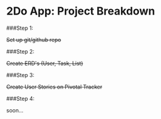 # 2Do App: Project Breakdown

###Step 1:

~~Set up git/github repo~~

###Step 2:

~~Create ERD's (User, Task, List)~~

###Step 3:

~~Create User Stories on Pivotal Tracker~~

###Step 4:

soon...

